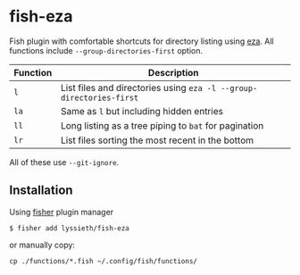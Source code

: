 # fish-eza

Fish plugin with comfortable shortcuts for directory listing using [eza](https://github.com/eza-community/eza). All functions include `--group-directories-first` option.

| Function | Description                                                         |
| -------- | ------------------------------------------------------------------- |
| `l`      | List files and directories using `eza -l --group-directories-first` |
| `la`     | Same as `l` but including hidden entries                            |
| `ll`     | Long listing as a tree piping to `bat` for pagination               |
| `lr`     | List files sorting the most recent in the bottom                    |

All of these use `--git-ignore`.

## Installation

Using [fisher](https://github.com/jorgebucaran/fisher) plugin manager

```shell
$ fisher add lyssieth/fish-eza
```

or manually copy:

```shell
cp ./functions/*.fish ~/.config/fish/functions/
```

